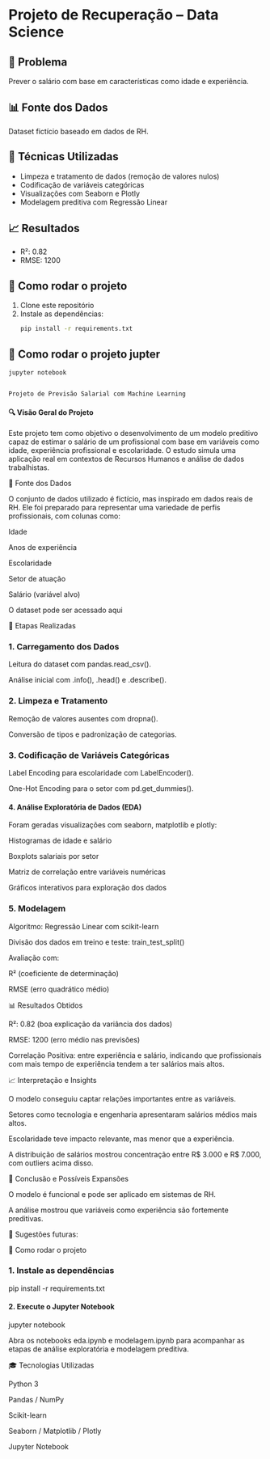 # Projeto de Recuperação – Data Science

## 📌 Problema
Prever o salário com base em características como idade e experiência.

## 📊 Fonte dos Dados
Dataset fictício baseado em dados de RH.

## 🧹 Técnicas Utilizadas
- Limpeza e tratamento de dados (remoção de valores nulos)
- Codificação de variáveis categóricas
- Visualizações com Seaborn e Plotly
- Modelagem preditiva com Regressão Linear

## 📈 Resultados
- R²: 0.82
- RMSE: 1200

## 🚀 Como rodar o projeto
1. Clone este repositório  
2. Instale as dependências:  
   ```bash
   pip install -r requirements.txt

## 🚀 Como rodar o projeto jupter
    
    jupyter notebook


    Projeto de Previsão Salarial com Machine Learning

#### 🔍 Visão Geral do Projeto

   Este projeto tem como objetivo o desenvolvimento de um modelo preditivo capaz de estimar o salário de um profissional com base em variáveis como idade, experiência profissional e escolaridade. O estudo simula uma aplicação real em contextos de Recursos Humanos e análise de dados trabalhistas.

   📂 Fonte dos Dados

   O conjunto de dados utilizado é fictício, mas inspirado em dados reais de RH. Ele foi preparado para representar uma variedade de perfis profissionais, com colunas como:

   Idade

   Anos de experiência

   Escolaridade

   Setor de atuação

   Salário (variável alvo)

   O dataset pode ser acessado aqui

   📅 Etapas Realizadas

### 1. Carregamento dos Dados

   Leitura do dataset com pandas.read_csv().

   Análise inicial com .info(), .head() e .describe().

### 2. Limpeza e Tratamento

   Remoção de valores ausentes com dropna().

   Conversão de tipos e padronização de categorias.

### 3. Codificação de Variáveis Categóricas

   Label Encoding para escolaridade com LabelEncoder().

   One-Hot Encoding para o setor com pd.get_dummies().

#### 4. Análise Exploratória de Dados (EDA)

   Foram geradas visualizações com seaborn, matplotlib e plotly:

   Histogramas de idade e salário

   Boxplots salariais por setor

   Matriz de correlação entre variáveis numéricas

   Gráficos interativos para exploração dos dados

### 5. Modelagem

   Algoritmo: Regressão Linear com scikit-learn

   Divisão dos dados em treino e teste: train_test_split()

   Avaliação com:

   R² (coeficiente de determinação)

   RMSE (erro quadrático médio)

   📊 Resultados Obtidos

   R²: 0.82 (boa explicação da variância dos dados)

   RMSE: 1200 (erro médio nas previsões)

   Correlação Positiva: entre experiência e salário, indicando que profissionais com mais tempo de experiência tendem a ter salários mais altos.

   📈 Interpretação e Insights

   O modelo conseguiu captar relações importantes entre as variáveis.

   Setores como tecnologia e engenharia apresentaram salários médios mais altos.

   Escolaridade teve impacto relevante, mas menor que a experiência.

   A distribuição de salários mostrou concentração entre R$ 3.000 e R$ 7.000, com outliers acima disso.

   🚀 Conclusão e Possíveis Expansões

   O modelo é funcional e pode ser aplicado em sistemas de RH.

   A análise mostrou que variáveis como experiência são fortemente preditivas.

   🔹 Sugestões futuras:



🚧 Como rodar o projeto

### 1. Instale as dependências

   pip install -r requirements.txt

#### 2. Execute o Jupyter Notebook

   jupyter notebook

   Abra os notebooks eda.ipynb e modelagem.ipynb para acompanhar as etapas de análise exploratória e modelagem preditiva.

   🎓 Tecnologias Utilizadas

   Python 3

   Pandas / NumPy

   Scikit-learn

   Seaborn / Matplotlib / Plotly

   Jupyter Notebook

